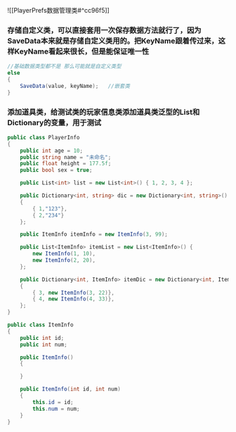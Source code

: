 ![[PlayerPrefs数据管理类#^cc96f5]]
### 存储自定义类，可以直接套用一次保存数据方法就行了，因为SaveData本来就是存储自定义类用的。把KeyName跟着传过来，这样KeyName看起来很长，但是能保证唯一性
```cs
//基础数据类型都不是 那么可能就是自定义类型
else
{
    SaveData(value, keyName);   //嵌套类
}
```

### 添加道具类，给测试类的玩家信息类添加道具类泛型的List和Dictionary的变量，用于测试
```cs
public class PlayerInfo
{
    public int age = 10;
    public string name = "未命名";
    public float height = 177.5f;
    public bool sex = true;

    public List<int> list = new List<int>() { 1, 2, 3, 4 };

    public Dictionary<int, string> dic = new Dictionary<int, string>()
    {
        { 1,"123"},
        { 2,"234"}
    };

    public ItemInfo itemInfo = new ItemInfo(3, 99);

    public List<ItemInfo> itemList = new List<ItemInfo>() { 
        new ItemInfo(1, 10),
        new ItemInfo(2, 20),
    };

    public Dictionary<int, ItemInfo> itemDic = new Dictionary<int, ItemInfo>()
    {
        { 3, new ItemInfo(3, 22)},
        { 4, new ItemInfo(4, 33)},
    };
}

public class ItemInfo
{
    public int id;
    public int num;

    public ItemInfo()
    {

    }

    public ItemInfo(int id, int num)
    {
        this.id = id;
        this.num = num;
    }
}
```